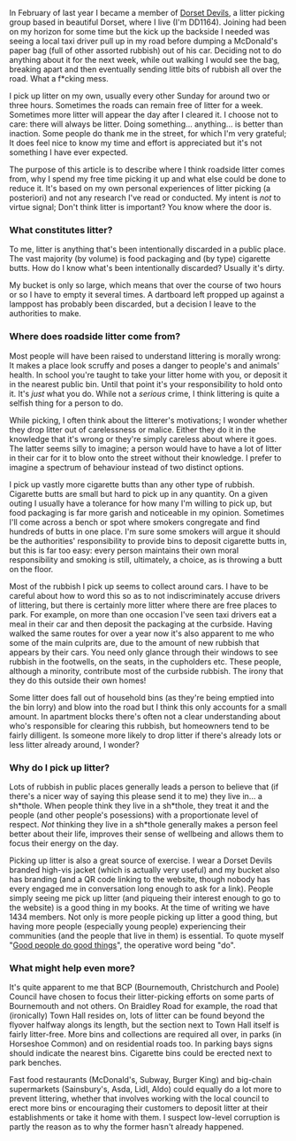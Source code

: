 In February of last year I became a member of [Dorset Devils](https://dorsetdevils.org), a litter picking group based in beautiful Dorset, where I live (I'm DD1164). Joining had been on my horizon for some time but the kick up the backside I needed was seeing a local taxi driver pull up in my road before dumping a McDonald's paper bag (full of other assorted rubbish) out of his car. Deciding not to do anything about it for the next week, while out walking I would see the bag, breaking apart and then eventually sending little bits of rubbish all over the road. What a f*cking mess.

I pick up litter on my own, usually every other Sunday for around two or three hours. Sometimes the roads can remain free of litter for a week. Sometimes more litter will appear the day after I cleared it. I choose not to care: there will always be litter. Doing something... anything... is better than inaction. Some people do thank me in the street, for which I'm very grateful; It does feel nice to know my time and effort is appreciated but it's not something I have ever expected.

The purpose of this article is to describe where I think roadside litter comes from, why I spend my free time picking it up and what else could be done to reduce it. It's based on my own personal experiences of litter picking (a posteriori) and not any research I've read or conducted. My intent is _not_ to virtue signal; Don't think litter is important? You know where the door is.

### What constitutes litter?

To me, litter is anything that's been intentionally discarded in a public place. The vast majority (by volume) is food packaging and (by type) cigarette butts. How do I know what's been intentionally discarded? Usually it's dirty.

My bucket is only so large, which means that over the course of two hours or so I have to empty it several times. A dartboard left propped up against a lamppost has probably been discarded, but a decision I leave to the authorities to make.

### Where does roadside litter come from?

Most people will have been raised to understand littering is morally wrong: It makes a place look scruffy and poses a danger to people's and animals' health. In school you're taught to take your litter home with you, or deposit it in the nearest public bin. Until that point it's your responsibility to hold onto it. It's _just_ what you do. While not a _serious_ crime, I think littering is quite a selfish thing for a person to do.

While picking, I often think about the litterer's motivations; I wonder whether they drop litter out of carelessness or malice. Either they do it in the knowledge that it's wrong or they're simply careless about where it goes. The latter seems silly to imagine; a person would have to have a lot of litter in their car for it to blow onto the street without their knowledge. I prefer to imagine a spectrum of behaviour instead of two distinct options.

I pick up vastly more cigarette butts than any other type of rubbish. Cigarette butts are small but hard to pick up in any quantity. On a given outing I usually have a tolerance for how many I'm willing to pick up, but food packaging is far more garish and noticeable in my opinion. Sometimes I'll come across a bench or spot where smokers congregate and find hundreds of butts in one place. I'm sure some smokers will argue it should be the authorities' responsibility to provide bins to deposit cigarette butts in, but this is far too easy: every person maintains their own moral responsibility and smoking is still, ultimately, a choice, as is throwing a butt on the floor.

Most of the rubbish I pick up seems to collect around cars. I have to be careful about how to word this so as to not indiscriminately accuse drivers of littering, but there is certainly more litter where there are free places to park. For example, on more than one occasion I've seen taxi drivers eat a meal in their car and then deposit the packaging at the curbside. Having walked the same routes for over a year now it's also apparent to me who some of the main culprits are, due to the amount of new rubbish that appears by their cars. You need only glance through their windows to see rubbish in the footwells, on the seats, in the cupholders etc. These people, although a minority, contribute most of the curbside rubbish. The irony that they do this outside their own homes!

Some litter does fall out of household bins (as they're being emptied into the bin lorry) and blow into the road but I think this only accounts for a small amount. In apartment blocks there's often not a clear understanding about who's responsible for clearing this rubbish, but homeowners tend to be fairly dilligent. Is someone more likely to drop litter if there's already lots or less litter already around, I wonder?

### Why do I pick up litter?

Lots of rubbish in public places generally leads a person to believe that (if there's a nicer way of saying this please send it to me) they live in... a sh\*thole. When people think they live in a sh\*thole, they treat it and the people (and other people's posessions) with a proportionate level of respect. _Not_ thinking they live in a sh\*thole generally makes a person feel better about their life, improves their sense of wellbeing and allows them to focus their energy on the day.

Picking up litter is also a great source of exercise. I wear a Dorset Devils branded high-vis jacket (which is actually very useful) and my bucket also has branding (and a QR code linking to the website, though nobody has every engaged me in conversation long enough to ask for a link). People simply seeing me pick up litter (and piqueing their interest enough to go to the website) is a good thing in my books. At the time of writing we have 1434 members. Not only is more people picking up litter a good thing, but having more people (especially young people) experiencing their communities (and the people that live in them) is essential. To quote myself "[Good people do good things](https://notoriousbfg.com/feed/good)", the operative word being "do".

### What might help even more?

It's quite apparent to me that BCP (Bournemouth, Christchurch and Poole) Council have chosen to focus their litter-picking efforts on some parts of Bournemouth and not others. On Braidley Road for example, the road that (ironically) Town Hall resides on, lots of litter can be found beyond the flyover halfway alongs its length, but the section next to Town Hall itself is fairly litter-free. More bins and collections are required all over, in parks (in Horseshoe Common) and on residential roads too. In parking bays signs should indicate the nearest bins. Cigarette bins could be erected next to park benches.

Fast food restaurants (McDonald's, Subway, Burger King) and big-chain supermarkets (Sainsbury's, Asda, Lidl, Aldo) could equally do a lot more to prevent littering, whether that involves working with the local council to erect more bins or encouraging their customers to deposit litter at their establishments or take it home with them. I suspect low-level corruption is partly the reason as to why the former hasn't already happened.